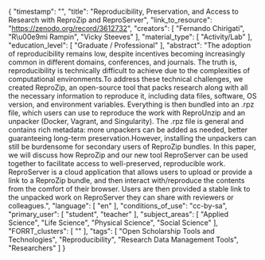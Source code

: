 {
    "timestamp": "",
    "title": "Reproducibility, Preservation, and Access to Research with ReproZip and ReproServer",
    "link_to_resource": "https://zenodo.org/record/3612732",
    "creators": [
        "Fernando Chirigati",
        "R\u00e9mi Rampin",
        "Vicky Steeves"
    ],
    "material_type": [
        "Activity/Lab"
    ],
    "education_level": [
        "Graduate / Professional"
    ],
    "abstract": "The adoption of reproducibility remains low, despite incentives becoming increasingly common in different domains, conferences, and journals. The truth is, reproducibility is technically difficult to achieve due to the complexities of computational environments.To address these technical challenges, we created ReproZip, an open-source tool that packs research along with all the necessary information to reproduce it, including data files, software, OS version, and environment variables. Everything is then bundled into an .rpz file, which users can use to reproduce the work with ReproUnzip and an unpacker (Docker, Vagrant, and Singularity). The .rpz file is general and contains rich metadata: more unpackers can be added as needed, better guaranteeing long-term preservation.However, installing the unpackers can still be burdensome for secondary users of ReproZip bundles. In this paper, we will discuss how ReproZip and our new tool ReproServer can be used together to facilitate access to well-preserved, reproducible work. ReproServer is a cloud application that allows users to upload or provide a link to a ReproZip bundle, and then interact with/reproduce the contents from the comfort of their browser. Users are then provided a stable link to the unpacked work on ReproServer they can share with reviewers or colleagues.",
    "language": [
        "en"
    ],
    "conditions_of_use": "cc-by-sa",
    "primary_user": [
        "student",
        "teacher"
    ],
    "subject_areas": [
        "Applied Science",
        "Life Science",
        "Physical Science",
        "Social Science"
    ],
    "FORRT_clusters": [
        ""
    ],
    "tags": [
        "Open Scholarship Tools and Technologies",
        "Reproducibility",
        "Research Data Management Tools",
        "Researchers"
    ]
}